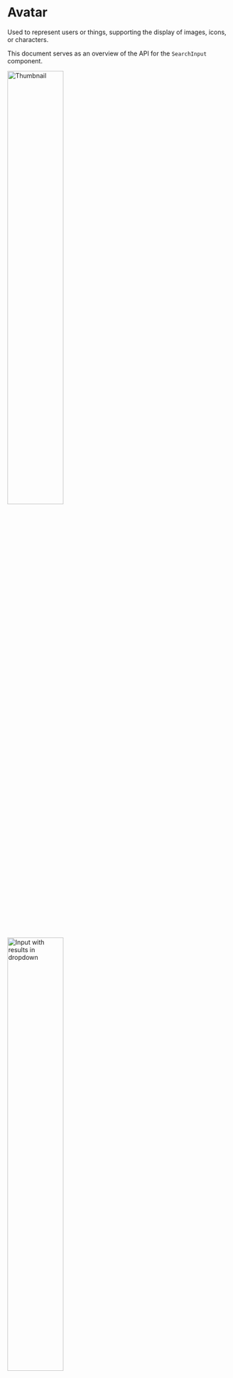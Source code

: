 # Avatar

Used to represent users or things, supporting the display of images, icons, or characters.

This document serves as an overview of the API for the `SearchInput` component.

<img src="./searchinput-thumbnail.png" width="50%" alt="Thumbnail" />

<img src="./searchinput-dropdown.png" width="50%" alt="Input with results in dropdown" />

## Design

- [Explore the design in Figma: SearchInput](https://www.figma.com/file/jubmQL9Z8V7881ayUD95ps/Blade-DSL?type=design&node-id=85072%3A160345&mode=design&t=Pv93G8LK6OtL4wwk-1)

## Anatomy

<img src="./searchinput-anatomy.png" width="50%" alt="Anatomy" />

## API

The `Avatar` & `AvatarGroup` components would have the following props:

```ts
type AvatarGroupProps = {
  /**
   * The avatars to stack.
   */
  children: React.ReactNode;
  /**
   * The size of the avatar
   */
  size?: 'xsmall' | 'small' | 'medium' | 'large';
  /**
   * The color of the avatar
   */
  color?: 'primary' | 'positive' | 'negative' | 'notice' | 'information' | 'neutral';
  /**
   * The maximum number of avatars to be displayed
   */
  maxAvatars?: number;
  /**
   * The total number of avatars. Used for calculating the number of extra avatars.
   */
  totalAvatars: number;
};

type AvatarProps = {
  /**
   * The children of the avatar
   */
  children?: StringChildrenType;
  /**
   * The size of the avatar
   */
  size?: 'xsmall' | 'small' | 'medium' | 'large';
  /**
   * The color of the avatar
   */
  color?: 'primary' | 'positive' | 'negative' | 'notice' | 'information' | 'neutral';
  /**
   * Custom icon type for an icon avatar
   */
  icon?: React.ReactNode;
  /**
   * Custom image source for an image avatar
   */
  src?: string;
  /**
   * The `srcSet` attribute for the `img` element. Use this attribute for responsive image display.
   */
  srcSet?: string;
};
```

## Usage

### Image Avatars

```tsx
<Avatar alt="Remy Sharp" src="/static/images/avatar/1.jpg" />
<Avatar alt="Travis Howard" src="/static/images/avatar/2.jpg" />
<Avatar alt="Cindy Baker" src="/static/images/avatar/3.jpg" />
```

### Letter avatars

`Avatars` containing simple characters can be created by passing a string as children.

```tsx
<Avatar color="primary">H</Avatar>
<Avatar color="positive">N</Avatar>
<Avatar color="information">OP</Avatar>
```

### Icon Avatars

`Avatars` containing icons can be created by using the `icon` prop.

```tsx
<Avatar color="primary" icon={SearchIcon} />
<Avatar color="primary" icon={TransactionIcon} />
```

### Avatar Group

`AvatarGroup` can be used to stack multiple avatars together.

```tsx
import { Avatar, AvatarGroup } from '@razorpay/blade/components';

const App = () => (
  <AvatarGroup maxAvatars={3} totalAvatars={5} size="medium">
    <Avatar color="primary">N</Avatar>
    <Avatar color="positive">I</Avatar>
    <Avatar color="negative">T</Avatar>
    <Avatar color="information">I</Avatar>
    <Avatar color="notice">N</Avatar>
  </AvatarGroup>
);
```

## Accessibility

- Use the `alt` prop to include alternative text for screen readers.
- Don't use a tooltip with an avatar when it's non-interactive. The tooltip won't work for keyboard users and screen readers.

## Open questions

NA.
